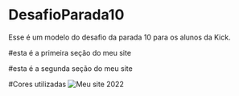 # DesafioParada10
Esse é um modelo do desafio da parada 10 para os alunos da Kick.

#esta é a primeira seção do meu site

#esta é a segunda seção do meu site

#Cores utilizadas
![Meu site 2022](https://user-images.githubusercontent.com/24756809/169300326-2ef4f1d3-aa44-4b32-9df4-020a885298e7.png)

